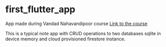 # first_flutter_app

App made during Vandad Nahavandipoor course
[Link to the course](https://www.youtube.com/watch?v=IfUjHNODRoM&list=PL6yRaaP0WPkVtoeNIGqILtRAgd3h2CNpT)

This is a typical note app with CRUD operations to two databases sqlite in device memory and cloud provisioned firestore instance.
